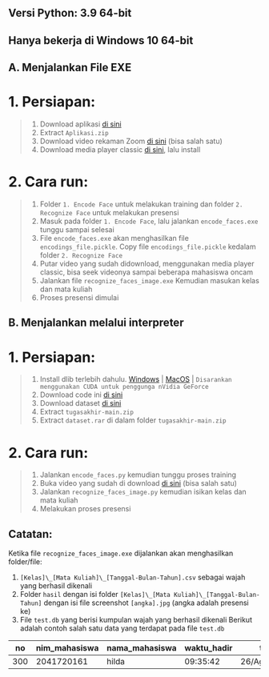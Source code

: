 ## Versi Python: 3.9 64-bit
## Hanya bekerja di Windows 10 64-bit

## A. Menjalankan File EXE
# 1. Persiapan:
> 1. Download aplikasi [di sini](https://drive.google.com/drive/u/4/folders/1rQz-WZunWNFY_f1EGSVhmoOSrNfdKkUm)
> 2. Extract `Aplikasi.zip`
> 3. Download video rekaman Zoom [di sini](https://drive.google.com/drive/u/4/folders/1cWqTxx0ZdY6TY4ON6KdkWnAkyZRXmuEn) (bisa salah satu)
> 4. Download media player classic [di sini](https://files3.codecguide.com/K-Lite_Codec_Pack_1646_Basic.exe), lalu install

# 2. Cara run:
> 1. Folder `1. Encode Face` untuk melakukan training dan folder `2. Recognize Face` untuk melakukan presensi
> 2. Masuk pada folder `1. Encode Face`, lalu jalankan `encode_faces.exe` tunggu sampai selesai
> 3. File `encode_faces.exe` akan menghasilkan file `encodings_file.pickle`. Copy file `encodings_file.pickle` kedalam folder `2. Recognize Face`
> 4. Putar video yang sudah didownload, menggunakan media player classic, bisa seek videonya sampai beberapa mahasiswa oncam
> 5. Jalankan file `recognize_faces_image.exe` Kemudian masukan kelas dan mata kuliah
> 6. Proses presensi dimulai

## B. Menjalankan melalui interpreter

# 1. Persiapan:
> 1. Install dlib terlebih dahulu. [Windows](https://learnopencv.com/install-dlib-on-windows/) | [MacOS](https://learnopencv.com/install-dlib-on-macos/) | `Disarankan menggunakan CUDA untuk penggunga nVidia GeForce`
> 2. Download code ini [di sini](https://codeload.github.com/alanrizky/tugasakhir/zip/refs/heads/main)
> 3. Download dataset [di sini](https://drive.google.com/drive/folders/1PaeCwKMrkeeK7ot8z1Lmcw8PzZ73Flws)
> 4. Extract ```tugasakhir-main.zip```
> 5. Extract ```dataset.rar``` di dalam folder ```tugasakhir-main.zip```

# 2. Cara run:
> 1. Jalankan ```encode_faces.py``` kemudian tunggu proses training
> 2. Buka video yang sudah di download [di sini](https://drive.google.com/drive/u/4/folders/1cWqTxx0ZdY6TY4ON6KdkWnAkyZRXmuEn) (bisa salah satu)
> 3. Jalankan ```recognize_faces_image.py``` kemudian isikan kelas dan mata kuliah
> 4. Melakukan proses presensi

## Catatan:
Ketika file `recognize_faces_image.exe` dijalankan akan menghasilkan folder/file:
1. `[Kelas]\_[Mata Kuliah]\_[Tanggal-Bulan-Tahun].csv` sebagai wajah yang berhasil dikenali
2. Folder `hasil` dengan isi folder `[Kelas]\_[Mata Kuliah]\_[Tanggal-Bulan-Tahun]` dengan isi file screenshot `[angka].jpg` (angka adalah presensi ke)
3. File `test.db` yang berisi kumpulan wajah yang berhasil dikenali
Berikut adalah contoh salah satu data yang terdapat pada file `test.db` 

| no  | nim_mahasiswa | nama_mahasiswa | waktu_hadir | tanggal         | kelas |
|-----|---------------|----------------|-------------|-----------------|-------|
| 300 | 2041720161    | hilda          | 09:35:42    | 26/Agustus/2021 | TI1I  |


